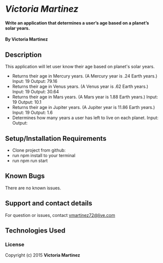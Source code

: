 # _Victoria Martinez_

#### Write an application that determines a user’s age based on a planet’s solar years.

#### By **Victoria Martinez**

## Description

This application will let user know their age based on planet's solar years.

* Returns their age in Mercury years. (A Mercury year is .24 Earth years.)
  Input: 19
  Output: 79.16
* Returns their age in Venus years. (A Venus year is .62 Earth years.)
  Input: 19
  Output: 30.64
* Returns their age in Mars years. (A Mars year is 1.88 Earth years.)
  Input: 19
  Output: 10.1
* Returns their age in Jupiter years. (A Jupiter year is 11.86 Earth years.)
  Input: 19
  Output: 1.6
* Determines how many years a user has left to live on each planet.
  Input: 
  Output:

## Setup/Installation Requirements

* Clone project from github:
* run npm install to your terminal
* run npm run start


## Known Bugs

There are no known issues.

## Support and contact details

For question or issues, contact vmartinez72@live.com

## Technologies Used


### License

Copyright (c) 2015 **Victoria Martinez**
